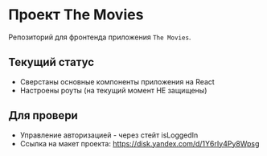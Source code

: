 # Проект The Movies
Репозиторий для фронтенда приложения `The Movies`.

## Текущий статус
* Сверстаны основные компоненты приложения на React
* Настроены роуты (на текущий момент НЕ защищены)

## Для провери
* Управление авторизацией - через стейт isLoggedIn
* Ссылка на макет проекта: https://disk.yandex.com/d/1Y6rIy4Py8Wpsg
